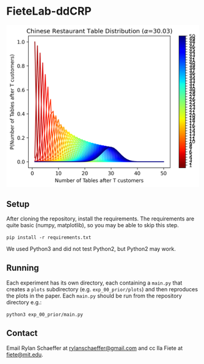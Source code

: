 # FieteLab-ddCRP

![](exp_00_prior/plots/crt_table_distribution.png)

## Setup

After cloning the repository, install the requirements. The requirements are quite basic
(numpy, matplotlib), so you may be able to skip this step.

`pip install -r requirements.txt`

We used Python3 and did not test Python2, but Python2 may work.

## Running

Each experiment has its own directory, each containing a `main.py` that creates a `plots`
subdirectory (e.g. `exp_00_prior/plots`) and then reproduces the plots in the paper. Each 
`main.py` should be run from the repository directory e.g.:

`python3 exp_00_prior/main.py`

## Contact

Email Rylan Schaeffer at rylanschaeffer@gmail.com and cc Ila Fiete at fiete@mit.edu.